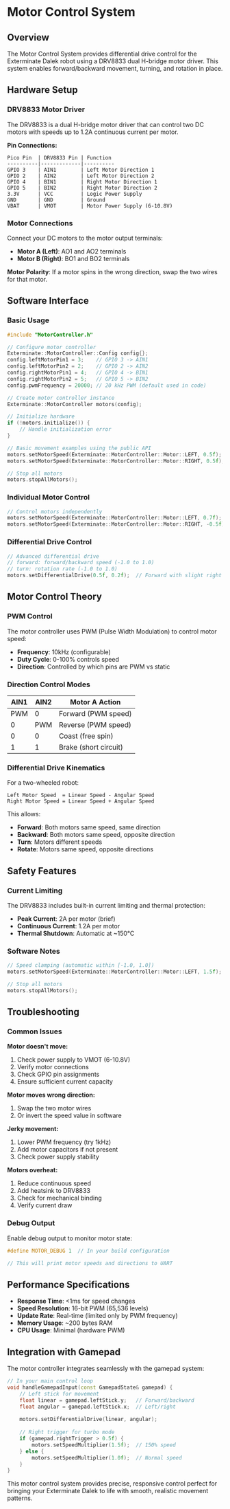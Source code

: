 # Motor Control System

## Overview

The Motor Control System provides differential drive control for the Exterminate Dalek robot using a DRV8833 dual H-bridge motor driver. This system enables forward/backward movement, turning, and rotation in place.

## Hardware Setup

### DRV8833 Motor Driver

The DRV8833 is a dual H-bridge motor driver that can control two DC motors with speeds up to 1.2A continuous current per motor.

**Pin Connections:**
```
Pico Pin  | DRV8833 Pin | Function
----------|-------------|----------
GPIO 3    | AIN1        | Left Motor Direction 1
GPIO 2    | AIN2        | Left Motor Direction 2
GPIO 4    | BIN1        | Right Motor Direction 1
GPIO 5    | BIN2        | Right Motor Direction 2
3.3V      | VCC         | Logic Power Supply
GND       | GND         | Ground
VBAT      | VMOT        | Motor Power Supply (6-10.8V)
```

### Motor Connections

Connect your DC motors to the motor output terminals:
- **Motor A (Left)**: AO1 and AO2 terminals
- **Motor B (Right)**: BO1 and BO2 terminals

**Motor Polarity**: If a motor spins in the wrong direction, swap the two wires for that motor.

## Software Interface

### Basic Usage

```cpp
#include "MotorController.h"

// Configure motor controller
Exterminate::MotorController::Config config{};
config.leftMotorPin1 = 3;    // GPIO 3 -> AIN1
config.leftMotorPin2 = 2;    // GPIO 2 -> AIN2
config.rightMotorPin1 = 4;   // GPIO 4 -> BIN1
config.rightMotorPin2 = 5;   // GPIO 5 -> BIN2
config.pwmFrequency = 20000; // 20 kHz PWM (default used in code)

// Create motor controller instance
Exterminate::MotorController motors(config);

// Initialize hardware
if (!motors.initialize()) {
    // Handle initialization error
}

// Basic movement examples using the public API
motors.setMotorSpeed(Exterminate::MotorController::Motor::LEFT, 0.5f);   // Left forward 50%
motors.setMotorSpeed(Exterminate::MotorController::Motor::RIGHT, 0.5f);  // Right forward 50%

// Stop all motors
motors.stopAllMotors();
```

### Individual Motor Control

```cpp
// Control motors independently
motors.setMotorSpeed(Exterminate::MotorController::Motor::LEFT, 0.7f);   // Left motor 70% forward
motors.setMotorSpeed(Exterminate::MotorController::Motor::RIGHT, -0.5f); // Right motor 50% backward
```

### Differential Drive Control

```cpp
// Advanced differential drive
// forward: forward/backward speed (-1.0 to 1.0)
// turn: rotation rate (-1.0 to 1.0)
motors.setDifferentialDrive(0.5f, 0.2f);  // Forward with slight right turn
```

## Motor Control Theory

### PWM Control

The motor controller uses PWM (Pulse Width Modulation) to control motor speed:

- **Frequency**: 10kHz (configurable)
- **Duty Cycle**: 0-100% controls speed
- **Direction**: Controlled by which pins are PWM vs static

### Direction Control Modes

| AIN1 | AIN2 | Motor A Action |
|------|------|----------------|
| PWM  | 0    | Forward (PWM speed) |
| 0    | PWM  | Reverse (PWM speed) |
| 0    | 0    | Coast (free spin) |
| 1    | 1    | Brake (short circuit) |

### Differential Drive Kinematics

For a two-wheeled robot:

```text
Left Motor Speed  = Linear Speed - Angular Speed
Right Motor Speed = Linear Speed + Angular Speed
```

This allows:

- **Forward**: Both motors same speed, same direction
- **Backward**: Both motors same speed, opposite direction  
- **Turn**: Motors different speeds
- **Rotate**: Motors same speed, opposite directions

## Safety Features

### Current Limiting

The DRV8833 includes built-in current limiting and thermal protection:

- **Peak Current**: 2A per motor (brief)
- **Continuous Current**: 1.2A per motor
- **Thermal Shutdown**: Automatic at ~150°C

### Software Notes

```cpp
// Speed clamping (automatic within [-1.0, 1.0])
motors.setMotorSpeed(Exterminate::MotorController::Motor::LEFT, 1.5f);  // Clamped to 1.0f

// Stop all motors
motors.stopAllMotors();
```

## Troubleshooting

### Common Issues

**Motor doesn't move:**

1. Check power supply to VMOT (6-10.8V)
2. Verify motor connections
3. Check GPIO pin assignments
4. Ensure sufficient current capacity

**Motor moves wrong direction:**

1. Swap the two motor wires
2. Or invert the speed value in software

**Jerky movement:**

1. Lower PWM frequency (try 1kHz)
2. Add motor capacitors if not present
3. Check power supply stability

**Motors overheat:**

1. Reduce continuous speed
2. Add heatsink to DRV8833
3. Check for mechanical binding
4. Verify current draw

### Debug Output

Enable debug output to monitor motor state:

```cpp
#define MOTOR_DEBUG 1  // In your build configuration

// This will print motor speeds and directions to UART
```

## Performance Specifications

- **Response Time**: <1ms for speed changes
- **Speed Resolution**: 16-bit PWM (65,536 levels)
- **Update Rate**: Real-time (limited only by PWM frequency)
- **Memory Usage**: ~200 bytes RAM
- **CPU Usage**: Minimal (hardware PWM)

## Integration with Gamepad

The motor controller integrates seamlessly with the gamepad system:

```cpp
// In your main control loop
void handleGamepadInput(const GamepadState& gamepad) {
    // Left stick for movement
    float linear = gamepad.leftStick.y;   // Forward/backward
    float angular = gamepad.leftStick.x;  // Left/right
    
    motors.setDifferentialDrive(linear, angular);
    
    // Right trigger for turbo mode
    if (gamepad.rightTrigger > 0.5f) {
        motors.setSpeedMultiplier(1.5f);  // 150% speed
    } else {
        motors.setSpeedMultiplier(1.0f);  // Normal speed
    }
}
```

This motor control system provides precise, responsive control perfect for bringing your Exterminate Dalek to life with smooth, realistic movement patterns.
